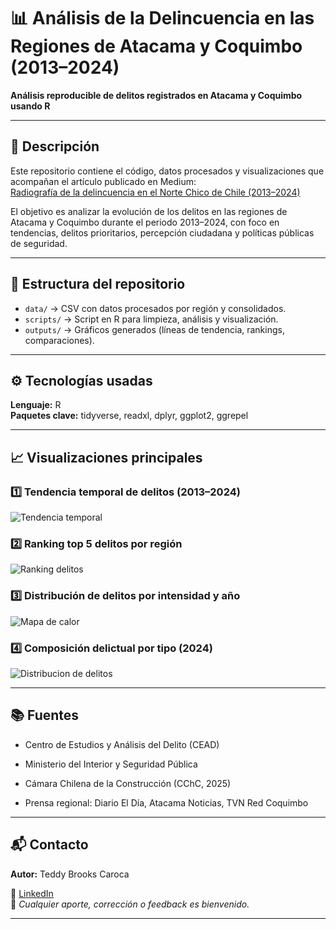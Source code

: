  # 📊 Análisis de la Delincuencia en las Regiones de Atacama y Coquimbo (2013–2024)

 
**Análisis reproducible de delitos registrados en Atacama y Coquimbo usando R**

 ---
 
## 📌 Descripción
 
 Este repositorio contiene el código, datos procesados y visualizaciones que acompañan el artículo publicado en Medium:  
 [Radiografía de la delincuencia en el Norte Chico de Chile (2013–2024)](https://medium.com/@brooks.teddy/an%C3%A1lisis-integral-de-la-delincuencia-en-las-regiones-de-atacama-y-coquimbo-tendencias-percepci%C3%B3n-de4bb7f8caab)

 El objetivo es analizar la evolución de los delitos en las regiones de Atacama y Coquimbo durante el periodo 2013–2024, con foco en tendencias, delitos prioritarios, percepción ciudadana y políticas públicas de seguridad.
 
 ---
 
## 📁 Estructura del repositorio
 
- `data/` → CSV con datos procesados por región y consolidados.
- `scripts/` → Script en R para limpieza, análisis y visualización.
- `outputs/` → Gráficos generados (líneas de tendencia, rankings, comparaciones).

---

## ⚙️ Tecnologías usadas

**Lenguaje:** R  
**Paquetes clave:** tidyverse, readxl, dplyr, ggplot2, ggrepel

---

## 📈 Visualizaciones principales

### 1️⃣ Tendencia temporal de delitos (2013–2024)
![Tendencia temporal](outputs/tendencia\_temporal\_delitos.png)

### 2️⃣ Ranking top 5 delitos por región
![Ranking delitos](outputs/top\_5\_delitos\_mayor\_aumento.png)

### 3️⃣ Distribución de delitos por intensidad y año
![Mapa de calor](outputs/matriz\_intensidad\_delictual.png)

### 4️⃣ Composición delictual por tipo (2024)
![Distribucion de delitos](outputs/composicion\_delictual\_region.png)

---

## 📚 Fuentes

- Centro de Estudios y Análisis del Delito (CEAD)

- Ministerio del Interior y Seguridad Pública

- Cámara Chilena de la Construcción (CChC, 2025)

- Prensa regional: Diario El Día, Atacama Noticias, TVN Red Coquimbo

 ---

 ## 📬 Contacto

**Autor:** Teddy Brooks Caroca  

📧 [LinkedIn](https://www.linkedin.com/in/teddy-brooks-caroca/)  
📌 *Cualquier aporte, corrección o feedback es bienvenido.*

---

 



